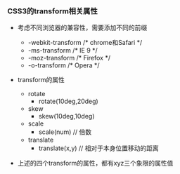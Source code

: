 ### CSS3的transform相关属性

+ 考虑不同浏览器的兼容性，需要添加不同的前缀
	- -webkit-transform /* chrome和Safari */
	- -ms-transform 	/* IE 9 */
	- -moz-transform 	/* Firefox */
	- -o-transform /* Opera */

+ transform的属性
	- rotate
		* rotate(10deg,20deg)
	- skew
		* skew(10deg,10deg)
	- scale
		* scale(num) // 倍数
	- translate
		* translate(x,y) // 相对于本身位置移动的距离

+ 上述的四个transform的属性，都有xyz三个象限的属性值